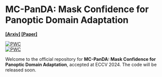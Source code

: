 # MC-PanDA: Mask Confidence for Panoptic Domain Adaptation
**[[Arxiv]](https://arxiv.org/abs/2407.14110) [[Paper]](https://arxiv.org/pdf/2407.14110)**

[![PWC](https://img.shields.io/endpoint.svg?url=https://paperswithcode.com/badge/mc-panda-mask-confidence-for-panoptic-domain/domain-adaptation-on-panoptic-synthia-to)](https://paperswithcode.com/sota/domain-adaptation-on-panoptic-synthia-to?p=mc-panda-mask-confidence-for-panoptic-domain)\
[![PWC](https://img.shields.io/endpoint.svg?url=https://paperswithcode.com/badge/mc-panda-mask-confidence-for-panoptic-domain/domain-adaptation-on-panoptic-synthia-to-1)](https://paperswithcode.com/sota/domain-adaptation-on-panoptic-synthia-to-1?p=mc-panda-mask-confidence-for-panoptic-domain)

Welcome to the official repository for **MC-PanDA: Mask Confidence for Panoptic Domain Adaptation**, accepted at ECCV 2024. The code will be released soon.
